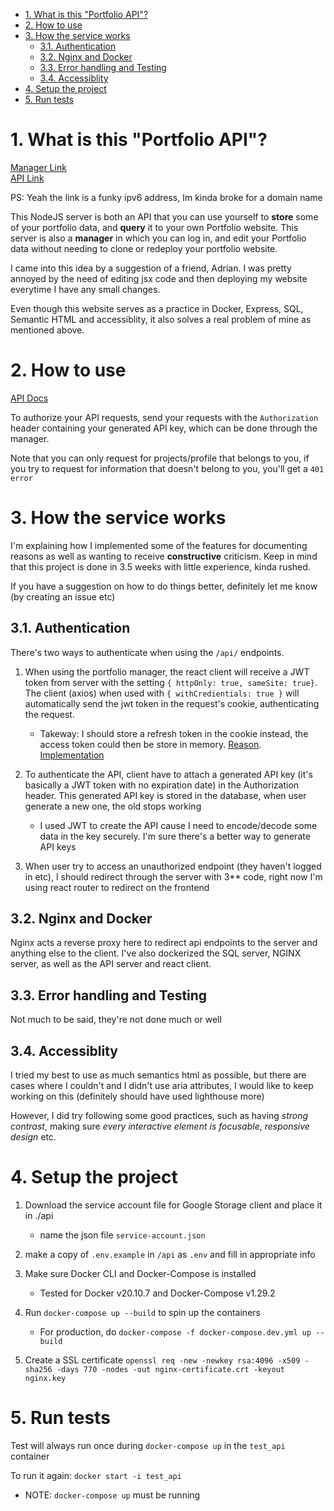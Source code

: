 - [1. What is this "Portfolio API"?](#1-what-is-this-portfolio-api)
- [2. How to use](#2-how-to-use)
- [3. How the service works](#3-how-the-service-works)
  - [3.1. Authentication](#31-authentication)
  - [3.2. Nginx and Docker](#32-nginx-and-docker)
  - [3.3. Error handling and Testing](#33-error-handling-and-testing)
  - [3.4. Accessiblity](#34-accessiblity)
- [4. Setup the project](#4-setup-the-project)
- [5. Run tests](#5-run-tests)

# 1. What is this "Portfolio API"?

[Manager Link](https://api.lefantan.com)  
[API Link](https://api.lefantan.com)

PS: Yeah the link is a funky ipv6 address, Im kinda broke for a domain name
  
    
This NodeJS server is both an API that you can use yourself to **store** some of your portfolio data, and **query** it to your own Portfolio website. This server is also a **manager** in which you can log in, and edit your Portfolio data without needing to clone or redeploy your portfolio website. 

I came into this idea by a suggestion of a friend, Adrian. I was pretty annoyed by the need of editing jsx code and then deploying my website everytime I have any small changes.

Even though this website serves as a practice in Docker, Express, SQL, Semantic HTML and accessiblity, it also solves a real problem of mine as mentioned above.

# 2. How to use 

[API Docs](https://api.lefantan.com/api-docs)

To authorize your API requests, send your requests with the `Authorization` header containing your generated API key, which can be done through the manager.

Note that you can only request for projects/profile that belongs to you, if you try to request for information that doesn't belong to you, you'll get a `401 error`

# 3. How the service works

I'm explaining how I implemented some of the features for documenting reasons as well as wanting to receive **constructive** criticism. Keep in mind that this project is done in 3.5 weeks with little experience, kinda rushed.

If you have a suggestion on how to do things better, definitely let me know (by creating an issue etc)

## 3.1. Authentication

There's two ways to authenticate when using the `/api/` endpoints.

1. When using the portfolio manager, the react client will receive a JWT token from server with the setting `{ httpOnly: true, sameSite: true}`. The client (axios) when used with `{ withCredientials: true }` will automatically send the jwt token in the request's cookie, authenticating the request. 
   - Takeway: I should store a refresh token in the cookie instead, the access token could then be store in memory. [Reason](https://stackoverflow.com/a/36280559). [Implementation](https://hasura.io/blog/best-practices-of-using-jwt-with-graphql/)

2. To authenticate the API, client have to attach a generated API key (it's basically a JWT token with no expiration date) in the Authorization header. This generated API key is stored in the database, when user generate a new one, the old stops working
   - I used JWT to create the API cause I need to encode/decode some data in the key securely. I'm sure there's a better way to generate API keys

3. When user try to access an unauthorized endpoint (they haven't logged in etc), I should redirect through the server with 3** code, right now I'm using react router to redirect on the frontend

## 3.2. Nginx and Docker
Nginx acts a reverse proxy here to redirect api endpoints to the server and anything else to the client. I've also dockerized the SQL server, NGINX server, as well as the API server and react client. 

## 3.3. Error handling and Testing
Not much to be said, they're not done much or well

## 3.4. Accessiblity
I tried my best to use as much semantics html as possible, but there are cases where I couldn't and I didn't use aria attributes, I would like to keep working on this (definitely should have used lighthouse more)

However, I did try following some good practices, such as having *strong contrast*, making sure *every interactive element is focusable*, *responsive design* etc.

# 4. Setup the project

1. Download the service account file for Google Storage client and place it in ./api
   - name the json file `service-account.json`

2. make a copy of `.env.example` in `/api` as `.env` and fill in appropriate info

3. Make sure Docker CLI and Docker-Compose is installed
   - Tested for Docker v20.10.7 and Docker-Compose v1.29.2

4. Run `docker-compose up --build` to spin up the containers
   - For production, do `docker-compose -f docker-compose.dev.yml up --build`

5. Create a SSL certificate `openssl req -new -newkey rsa:4096 -x509 -sha256 -days 770 -nodes -out nginx-certificate.crt -keyout nginx.key`

# 5. Run tests
Test will always run once during `docker-compose up` in the `test_api` container

To run it again:
`docker start -i test_api`
 - NOTE: `docker-compose up` must be running
